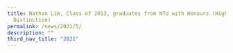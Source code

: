 ```yaml
---
title: Nathan Lim, Class of 2013, graduates from NTU with Honours (Highest
  Distinction)
permalink: /news/2021/5/
description: ""
third_nav_title: "2021"
---
```

